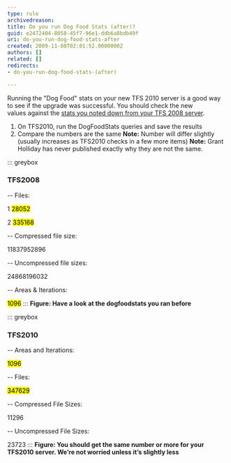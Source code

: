 ```yaml
---
type: rule
archivedreason: 
title: Do you run Dog Food Stats (after)?
guid: e2472404-8058-45f7-96e1-ddb6a8bdb49f
uri: do-you-run-dog-food-stats-after
created: 2009-11-08T02:01:52.0000000Z
authors: []
related: []
redirects:
- do-you-run-dog-food-stats-(after)

---
```


Running the "Dog Food" stats on your new TFS 2010 server is a good way to see if the upgrade was successful. You should check the new values against the [stats you noted down from your TFS 2008 server](/do-you-run-your-dog-food-stats-before1).

<!--endintro-->

1. On TFS2010, run the DogFoodStats queries and save the results
2. Compare the numbers are the same
    **Note:** Number will differ slightly (usually increases as TFS2010 checks in a few more items) 
    **Note:** Grant Holliday has never published exactly why they are not the same.

::: greybox
### TFS2008

-- Files:

1 <mark>28052</mark>

2 <mark>335168</mark>

-- Compressed file size:

11837952896

-- Uncompressed file sizes:

24868196032

-- Areas & Iterations:

<mark>1096</mark>
:::
**Figure: Have a look at the dogfoodstats you ran before** 

::: greybox
### TFS2010

-- Areas and Iterations:

<mark>1096</mark>

-- Files:

<mark>347629</mark>

-- Compressed File Sizes:

11296

-- Uncompressed File Sizes:

23723
:::
**Figure: You should get the same number or more for your TFS2010 server. We’re not worried unless it’s slightly less** 
